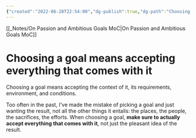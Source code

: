 ```yaml
---
{"created":"2022-06-28T22:54:00","dg-publish":true,"dg-path":"Choosing a goal means accepting everything that comes with it.md","permalink":"/choosing-a-goal-means-accepting-everything-that-comes-with-it/","dgPassFrontmatter":true,"updated":"2025-01-19T22:19:06.460+01:00"}
---
```


[[_Notes/On Passion and Ambitious Goals MoC\|On Passion and Ambitious Goals MoC]]

# Choosing a goal means accepting everything that comes with it
Choosing a goal means accepting the context of it, its requirements, environment, and conditions.

Too often in the past, I've made the mistake of picking a goal and just wanting the result, not all the other things it entails: the places, the people, the sacrifices, the efforts.
When choosing a goal, **make sure to actually accept everything that comes with it**, not just the pleasant idea of the result.